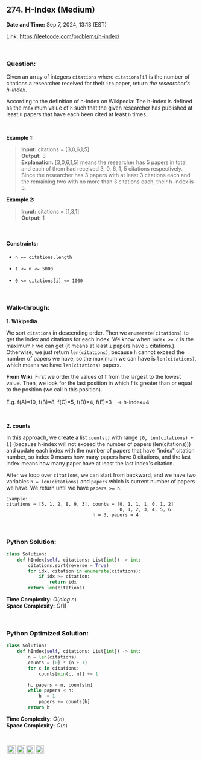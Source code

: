 ## 274. H-Index (Medium)
**Date and Time:** Sep 7, 2024, 13:13 (EST)

Link: https://leetcode.com/problems/h-index/

<br>

### Question:
Given an array of integers `citations` where `citations[i]` is the number of citations a researcher received for their `ith` paper, return _the researcher's h-index_.

According to the definition of h-index on Wikipedia: The h-index is defined as the maximum value of `h` such that the given researcher has published at least `h` papers that have each been cited at least `h` times.

<br>

**Example 1:**
> **Input:** citations = [3,0,6,1,5] <br>
> **Output:** 3 <br>
> **Explanation:** [3,0,6,1,5] means the researcher has 5 papers in total and each of them had received 3, 0, 6, 1, 5 citations respectively. <br>
> Since the researcher has 3 papers with at least 3 citations each and the remaining two with no more than 3 citations each, their h-index is 3.

**Example 2:**
> **Input:** citations = [1,3,1] <br>
> **Output:** 1

<br>

#### Constraints:
* `n == citations.length`

* `1 <= n <= 5000`

* `0 <= citations[i] <= 1000`

<br>

### Walk-through: 
**1. Wikipedia**

We sort `citations` in descending order. Then we `enumerate(citations)` to get the index and citations for each index. We know when `index >= c` is the maximum `h` we can get (it means at least `i` papers have `i` citations.). Otherwise, we just return `len(citations)`, because `h` cannot exceed the number of papers we have, so the maximum we can have is `len(citations)`, which means we have `len(citations)` papers.

**From Wiki**: First we order the values of f from the largest to the lowest value. Then, we look for the last position in which f is greater than or equal to the position (we call h this position).

E.g. f(A)=10, f(B)=8, f(C)=5, f(D)=4, f(E)=3　→ h-index=4

<br>

**2. counts**

In this approach, we create a list `counts[]` with range `[0, len(citations) + 1]` (because h-index will not exceed the number of papers (len(citations))) and update each index with the number of papers that have "index" citation number, so index 0 means how many papers have 0 citations, and the last index means how many paper have at least the last index's citation. 

After we loop over `citations`, we can start from backward, and we have two variables `h = len(citations)` and `papers` which is current number of papers we have. We return until we have `papers >= h`.

```
Example:
citations = [5, 1, 2, 8, 9, 3], counts = [0, 1, 1, 1, 0, 1, 2] 
                                          0, 1, 2, 3, 4, 5, 6
                                h = 3, papers = 4
```

<br>

### Python Solution:
```python
class Solution:
    def hIndex(self, citations: List[int]) -> int:
        citations.sort(reverse = True)
        for idx, citation in enumerate(citations):
            if idx >= citation:
                return idx
        return len(citations)
```
**Time Complexity:** $O(nlog\ n)$ <br>
**Space Complexity:** $O(1)$

<br>

### Python Optimized Solution:
```python
class Solution:
    def hIndex(self, citations: List[int]) -> int:
        n = len(citations)
        counts = [0] * (n + 1)
        for c in citations:
            counts[min(c, n)] += 1

        h, papers = n, counts[n]
        while papers < h:
            h -= 1
            papers += counts[h]
        return h
```
**Time Complexity:** $O(n)$ <br>
**Space Complexity:** $O(n)$

<br>

<img style="height:22px!important;margin-left:3px;vertical-align:text-bottom;" src="https://mirrors.creativecommons.org/presskit/icons/cc.svg?ref=chooser-v1" alt="CC BY-NC-SA" title="CC BY-NC-SA"><img style="height:22px!important;margin-left:3px;vertical-align:text-bottom;" src="https://mirrors.creativecommons.org/presskit/icons/by.svg?ref=chooser-v1" alt="BY: credit must be given to the creator" title="BY: credit must be given to the creator"><img style="height:22px!important;margin-left:3px;vertical-align:text-bottom;" src="https://mirrors.creativecommons.org/presskit/icons/nc.svg?ref=chooser-v1" alt="NC: Only noncommercial uses of the work are permitted" title="NC: Only noncommercial uses of the work are permitted"><img style="height:22px!important;margin-left:3px;vertical-align:text-bottom;" src="https://mirrors.creativecommons.org/presskit/icons/sa.svg?ref=chooser-v1" alt="SA: Adaptations must be shared under the same terms" title="SA: Adaptations must be shared under the same terms">